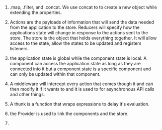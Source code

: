 1. .map, .filter, and .concat. We use concat to to create a new object while extending the properties.

2. Actions are the payloads of information that will send the data needed from the application to the store. Reducers will specify how the applications state will change in response to the actions sent to the store. The store is the object that holds everything together. It will allow access to the state, allow the states to be updated and registers listeners.

3. the application state is global while the component state is local. A component can access the application state as long as they are connected into it but a component state is a specific component and can only be updated within that component. 

4. A middleware will intercept every action that comes though it and can then modify it if it wants to and it is used to for asynchronous API calls and other things.

5. A thunk is a function that wraps expressions to delay it's evaluation.

6. the Provider is used to link the components and the store.

7. 